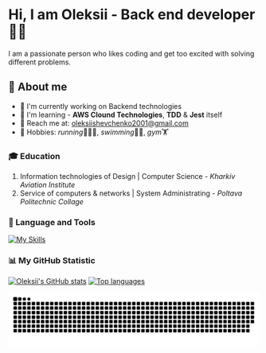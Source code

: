 # Hi, I am Oleksii - Back end developer🧑‍💻

I am a passionate person who likes coding and get too excited with solving different problems.

## 🧐 About me

- 🌱 I'm currently working on Backend technologies
- 👀 I'm learning - **AWS Clound Technologies**, **TDD** & **Jest** itself
- 📧 Reach me at: [oleksiishevchenko2001@gmail.com](mailto:oleksiishevchenko2001@gmail.com)
- 🎒 Hobbies: *running*🏃‍♂️‍➡️, *swimming*🏊‍♂️, *gym*🏋️

### 🎓 Education

1. Information technologies of Design | Computer Science - _Kharkiv Aviation Institute_
2. Service of computers & networks | System Administrating - _Poltava Politechnic Collage_

### 🧰 Language and Tools

[![My Skills](https://skillicons.dev/icons?i=js,ts,express,nodejs,git,jest,mongodb,aws,redis,neovim,postman,notion,npm)](https://skillicons.dev)

### 📊 My GitHub Statistic

[![Oleksii's GitHub stats](https://github-readme-stats-dorkits-projects.vercel.app/api?username=shevchanski&show_icons=true)](https://github.com/shevchanski)
[![Top languages](https://github-readme-stats-dorkits-projects.vercel.app/api/top-langs/?username=shevchanski&layout=compact&hide=ejs,shell)](https://github.com/shevchanski)

<picture>
  <source media="(prefers-color-scheme: dark)" srcset="https://raw.githubusercontent.com/shevchanski/shevchanski/output/github-contribution-grid-snake-dark.svg" />
  <source media="(prefers-color-scheme: light)" srcset="https://raw.githubusercontent.com/shevchanski/shevchanski/output/github-contribution-grid-snake.svg" />
  <img alt="github-snake" src="https://raw.githubusercontent.com/shevchanski/shevchanski/output/github-contribution-grid-snake.svg" />
</picture>

